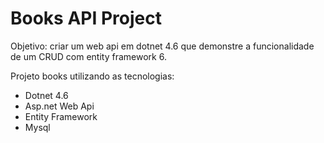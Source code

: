 # Books API Project

Objetivo: criar um web api em dotnet 4.6 que demonstre a funcionalidade de um CRUD com entity framework 6.

Projeto books utilizando as tecnologias:
- Dotnet 4.6
- Asp.net Web Api
- Entity Framework
- Mysql
